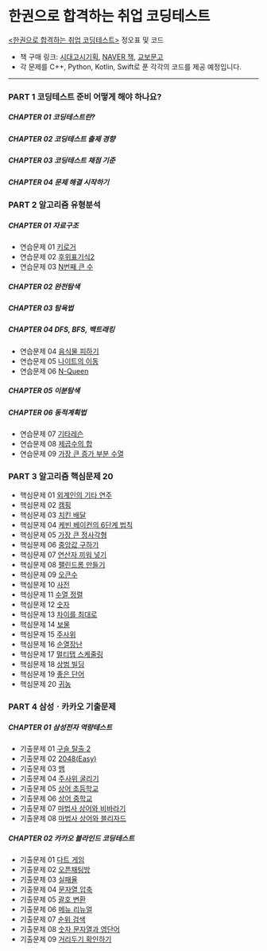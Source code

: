 # 한권으로 합격하는 취업 코딩테스트

[&lt;한권으로 합격하는 취업 코딩테스트>](https://book.naver.com/bookdb/book_detail.naver?bid=21136621) 정오표 및 코드

- 책 구매 링크: [시대고시기획](https://www.sdedu.co.kr/book/item.php?it_id=1626930732&cat_id=008005002), [NAVER 책](https://book.naver.com/bookdb/book_detail.naver?bid=21136621), [교보문고](https://www.kyobobook.co.kr/product/detailViewKor.laf?barcode=9791138305419)
- 각 문제를 C++, Python, Kotlin, Swift로 푼 각각의 코드를 제공 예정입니다.

***

### PART 1 코딩테스트 준비 어떻게 해야 하나요?

##### CHAPTER 01 코딩테스트란?

##### CHAPTER 02 코딩테스트 출제 경향

##### CHAPTER 03 코딩테스트 채점 기준

##### CHAPTER 04 문제 해결 시작하기

### PART 2 알고리즘 유형분석

##### CHAPTER 01 자료구조

- 연습문제 01 [키로거](https://boj.kr/5397)
- 연습문제 02 [후위표기식2](https://boj.kr/1935)
- 연습문제 03 [N번째 큰 수](http://boj.kr/2075)

##### CHAPTER 02 완전탐색

##### CHAPTER 03 탐욕법

##### CHAPTER 04 DFS, BFS, 백트래킹

- 연습문제 04 [음식물 피하기](http://boj.kr/1743)
- 연습문제 05 [나이트의 이동](https://boj.kr/7562)
- 연습문제 06 [N-Queen](https://boj.kr/9663)

##### CHAPTER 05 이분탐색

##### CHAPTER 06 동적계획법

- 연습문제 07 [기타레슨](https://boj.kr/2343)
- 연습문제 08 [제곱수의 합](https://boj.kr/1699)
- 연습문제 09 [가장 큰 증가 부분 수열](http://boj.kr/11055)

### PART 3 알고리즘 핵심문제 20

- 핵심문제 01 [외계인의 기타 연주](https://boj.kr/2841)
- 핵심문제 02 [캠핑](http://boj.kr/4796)
- 핵심문제 03 [치킨 배달](http://boj.kr/15686)
- 핵심문제 04 [케빈 베이컨의 6단계 법칙](http://boj.kr/1389) 
- 핵심문제 05 [가장 큰 정사각형](http://boj.kr/1915)
- 핵심문제 06 [중앙값 구하기](https://boj.kr/2696)
- 핵심문제 07 [연산자 끼워 넣기](http://boj.kr/14888)
- 핵심문제 08 [팰린드롬 만들기](https://boj.kr/1213)
- 핵심문제 09 [오큰수](https://boj.kr/17298)
- 핵심문제 10 [사전](https://boj.kr/1256)
- 핵심문제 11 [수열 정렬](https://boj.kr/1015)
- 핵심문제 12 [숫자](https://boj.kr/1131)
- 핵심문제 13 [차이를 최대로](https://boj.kr/10819)
- 핵심문제 14 [보물](https://boj.kr/1026)
- 핵심문제 15 [주사위](https://boj.kr/1041)
- 핵심문제 16 [순열장난](https://boj.kr/10597)
- 핵심문제 17 [멀티탭 스케줄링](https://boj.kr/1700)
- 핵심문제 18 [상범 빌딩](https://boj.kr/6593)
- 핵심문제 19 [좋은 단어](https://boj.kr/3986)
- 핵심문제 20 [귀농](https://boj.kr/1184)

### PART 4 삼성ㆍ카카오 기출문제

##### CHAPTER 01 삼성전자 역량테스트

- 기출문제 01 [구슬 탈출 2](http://boj.kr/13460)
- 기출문제 02 [2048(Easy)](https://boj.kr/12100)
- 기출문제 03 [뱀](http://boj.kr/3190)
- 기출문제 04 [주사위 굴리기](http://boj.kr/14499)
- 기출문제 05 [상어 초등학교](http://boj.kr/21608)
- 기출문제 06 [상어 중학교](http://boj.kr/21609)
- 기출문제 07 [마법사 상어와 비바라기](http://boj.kr/21610)
- 기출문제 08 [마법사 상어와 블리자드](http://boj.kr/21611)

##### CHAPTER 02 카카오 블라인드 코딩테스트

- 기출문제 01 [다트 게임](https://programmers.co.kr/learn/courses/30/lessons/17682)
- 기출문제 02 [오픈채팅방](https://programmers.co.kr/learn/courses/30/lessons/42888)
- 기출문제 03 [실패율](https://programmers.co.kr/learn/courses/30/lessons/42889)
- 기출문제 04 [문자열 압축](https://programmers.co.kr/learn/courses/30/lessons/60057)
- 기출문제 05 [괄호 변환](https://programmers.co.kr/learn/courses/30/lessons/60058)
- 기출문제 06 [메뉴 리뉴얼](https://programmers.co.kr/learn/courses/30/lessons/72411)
- 기출문제 07 [순위 검색](https://programmers.co.kr/learn/courses/30/lessons/72412)
- 기출문제 08 [숫자 문자열과 영단어](https://programmers.co.kr/learn/courses/30/lessons/81301)
- 기출문제 09 [거리두기 확인하기](https://programmers.co.kr/learn/courses/30/lessons/81302)
